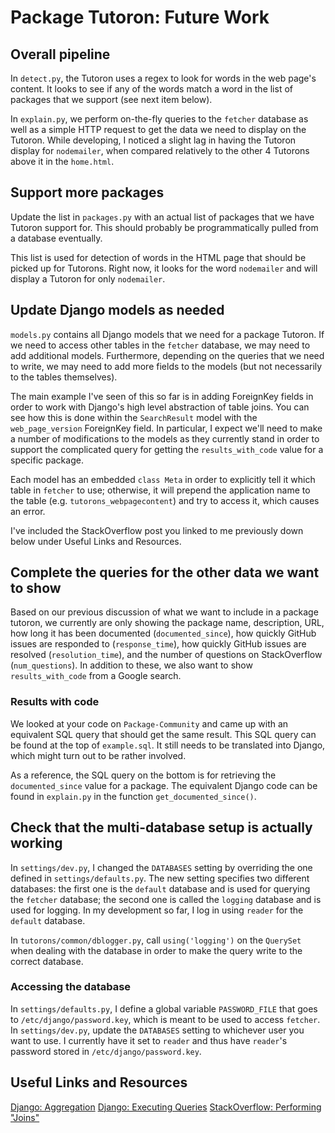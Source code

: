 # Package Tutoron: Future Work

## Overall pipeline
In `detect.py`, the Tutoron uses a regex to look for words in the web page's content. It looks to see if any of the words match a word in the list of packages that we support (see next item below).

In `explain.py`, we perform on-the-fly queries to the `fetcher` database as well as a simple HTTP request to get the data we need to display on the Tutoron. While developing, I noticed a slight lag in having the Tutoron display for `nodemailer`, when compared relatively to the other 4 Tutorons above it in the `home.html`.

## Support more packages
Update the list in `packages.py` with an actual list of packages that we have Tutoron support for. This should probably be programmatically pulled from a database eventually.

This list is used for detection of words in the HTML page that should be picked up for Tutorons. Right now, it looks for the word `nodemailer` and will display a Tutoron for only `nodemailer`.

## Update Django models as needed
`models.py` contains all Django models that we need for a package Tutoron. If we need to access other tables in the `fetcher` database, we may need to add additional models. Furthermore, depending on the queries that we need to write, we may need to add more fields to the models (but not necessarily to the tables themselves).

The main example I've seen of this so far is in adding ForeignKey fields in order to work with Django's high level abstraction of table joins. You can see how this is done within the `SearchResult` model with the `web_page_version` ForeignKey field. In particular, I expect we'll need to make a number of modifications to the models as they currently stand in order to support the complicated query for getting the `results_with_code` value for a specific package.

Each model has an embedded `class Meta` in order to explicitly tell it which table in `fetcher` to use; otherwise, it will prepend the application name to the table (e.g. `tutorons_webpagecontent`) and try to access it, which causes an error.

I've included the StackOverflow post you linked to me previously down below under Useful Links and Resources.

## Complete the queries for the other data we want to show
Based on our previous discussion of what we want to include in a package tutoron, we currently are only showing the package name, description, URL, how long it has been documented (`documented_since`), how quickly GitHub issues are responded to (`response_time`), how quickly GitHub issues are resolved (`resolution_time`), and the number of questions on StackOverflow (`num_questions`). In addition to these, we also want to show `results_with_code` from a Google search.

### Results with code
We looked at your code on `Package-Community` and came up with an equivalent SQL query that should get the same result. This SQL query can be found at the top of `example.sql`. It still needs to be translated into Django, which might turn out to be rather involved.

As a reference, the SQL query on the bottom is for retrieving the `documented_since` value for a package. The equivalent Django code can be found in `explain.py` in the function `get_documented_since()`.

## Check that the multi-database setup is actually working
In `settings/dev.py`, I changed the `DATABASES` setting by overriding the one defined in `settings/defaults.py`. The new setting specifies two different databases: the first one is the `default` database and is used for querying the `fetcher` database; the second one is called the `logging` database and is used for logging. In my development so far, I log in using `reader` for the `default` database.

In `tutorons/common/dblogger.py`, call `using('logging')` on the `QuerySet` when dealing with the database in order to make the query write to the correct database.

### Accessing the database
In `settings/defaults.py`, I define a global variable `PASSWORD_FILE` that goes to `/etc/django/password.key`, which is meant to be used to access `fetcher`. In `settings/dev.py`, update the `DATABASES` setting to whichever user you want to use. I currently have it set to `reader` and thus have `reader`'s password stored in `/etc/django/password.key`.

## Useful Links and Resources
[Django: Aggregation](https://docs.djangoproject.com/en/1.9/topics/db/aggregation/)
[Django: Executing Queries](https://docs.djangoproject.com/en/1.9/topics/db/queries/)
[StackOverflow: Performing "Joins"](http://stackoverflow.com/questions/31735717/join-and-query-django-models-on-non-primary-key-relationship#answer-31735867)
